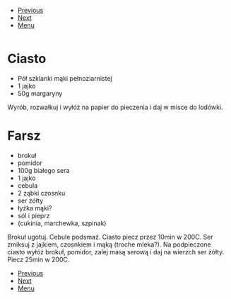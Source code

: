 <!-- Navigation Menu Start -->

- [Previous](<Szarlotka.md>)
- [Next](<Zapiekanka_soczewicy.md>)
- [Menu](<README.md>)

<div style="margin-bottom: 50px"></div>

<!-- /Navigation Menu Start -->


# Ciasto

- Pół szklanki mąki pełnoziarnistej
- 1 jajko
- 50g margaryny

Wyrób, rozwałkuj i wyłóż na papier do pieczenia i daj w misce do lodówki.

# Farsz

- brokuł
- pomidor
- 100g białego sera
- 1 jajko
- cebula 
- 2 ząbki czosnku 
- ser żółty
- łyżka mąki?
- sól i pieprz 
- (cukinia, marchewka, szpinak)

Brokuł ugotuj. Cebule podsmaż. Ciasto piecz przez 10min w 200C. Ser zmiksuj z jajkiem, czosnkiem i mąką (troche mleka?). Na podpieczone ciasto wyłóż brokuł, pomidor, zalej masą serową i daj na wierzch ser żółty. Piecz 25min w 200C.


<!-- Navigation Menu End -->

- [Previous](<Szarlotka.md>)
- [Next](<Zapiekanka_soczewicy.md>)
- [Menu](<README.md>)

<div style="margin-bottom: 50px"></div>

<!-- /Navigation Menu End -->